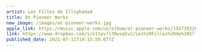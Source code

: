 ```yaml
---
artist: Les Filles de Illighadad
title: At Pioneer Works
new_image: /images/at-pioneer-works.jpg
apple_link: https://music.apple.com/us/album/at-pioneer-works/1557393208
link: https://www.dropbox.com/s/o1tpv7i39wsq5v2/Les%20Filles%20de%20Illighadad.zip?dl=1
published_date: 2021-07-11T19:15:59.077Z
---
```

